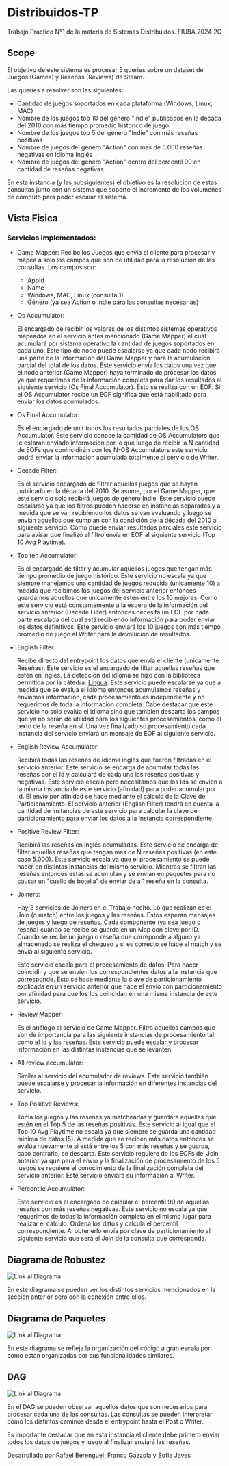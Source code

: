 # Distribuidos-TP
Trabajo Practico N°1 de la materia de Sistemas Distribuidos. FIUBA 2024 2C

## Scope
El objetivo de este sistema es procesar 5 queries sobre un dataset de Juegos (Games) y Reseñas (Reviews) de Steam.

Las queries a resolver son las siguientes:

* Cantidad de juegos soportados en cada plataforma (Windows, Linux, MAC)
* Nombre de los juegos top 10 del género "Indie" publicados en la década del 2010 con más tiempo promedio historico de juego.
* Nombre de los juegos top 5 del género "Indie" con más reseñas positivas
* Nombre de juegos del género "Action" con mas de 5.000 reseñas negativas en idioma Inglés
* Nombre de juegos del género "Action" dentro del percentil 90 en cantidad de reseñas negativas

En esta instancia (y las subsiguientes) el objetivo es la resolucion de estas consultas junto con un sistema que soporte el incremento de los volumenes de cómputo para poder escalar el sistema.

## Vista Fisica

### Servicios implementados:
* Game Mapper:
  Recibe los Juegos que envia el cliente para procesar y mapea a solo los campos que son de utilidad para la resolucion de las consultas. Los campos son:
  * AppId
  * Name
  * Windows, MAC, Linux (consulta 1)
  * Género (ya sea Action o Indie para las consultas necesarias)
 
* Os Accumulator:

  
  El encargado de recibir los valores de los distintos sistemas operativos mapeados en el servicio antes mencionado (Game Mapper) el cual acumulará por sistema operativo la cantidad de juegos soportados en cada uno. Este tipo de nodo puede escalarse ya que cada nodo recibirá una parte de la información del Game Mapper y hará la acumulación parcial del total de los datos.
  Este servicio envía los datos una vez que el nodo anterior (Game Mapper) haya terminado de procesar los datos ya que requerimos de la información completa para dar los resultados al siguiente servicio (Os Final Accumulator). Esto se realiza con un EOF. Si el OS Accumulator recibe un EOF significa que está habilitado para enviar los datos acumulados.

* Os Final Accumulator:

  
  Es el encargado de unir todos los resultados parciales de los OS Accumulator. Este servicio conoce la cantidad de OS Accumulators que le estaran enviado informacion por lo que luego de recibir la N cantidad de EOFs que conincidirán con los N-OS Accumulators este servicio podrá enviar la información acumulada totalmente al servicio de Writer.

* Decade Filter:

  
  Es el servicio encargado de filtrar aquellos juegos que se hayan publicado en la década del 2010. Se asume, por el Game Mapper, que este servicio solo recibirá juegos de género Indie. Este servicio puede escalarse ya que los filtros pueden hacerse en instancias separadas y a medida que se van recibiendo los datos se van evaluando y luego se envían aquellos que cumplan con la condición de la década del 2010 al siguiente servicio. Como puede enviar resultados parciales este servicio para avisar que finalizó el filtro envía en EOF al siguiente servicio (Top 10 Avg Playtime).

* Top ten Accumulator:

  
  Es el encargado de filtar y acumular aquellos juegos que tengan más tiempo promedio de juego histórico. Este servicio no escala ya que siempre manejamos una cantidad de juegos reducida (unicamente 10) a medida que recibimos los juegos del servicio anterior entonces guardamos aquellos que unicamente esten entre los 10 mejores. Como este servicio está constantemente a la espera de la información del servicio anterior (Decade Filter) entonces necesita un EOF por cada parte escalada del cual está recibiendo información para poder enviar los datos definitivos. Este servicio enviará los 10 juegos con más tiempo promedio de juego al Writer para la devolución de resultados.

* English Filter:

  
  Recibe directo del entrypoint los datos que envía el cliente (unicamente Reseñas). Este servicio es el encargado de filtar aquellas reseñas que estén en Inglés.
  La detección del idioma se hizo con la biblioteca permitida por la cátedra: [Lingua](https://github.com/pemistahl/lingua-go). Este servicio puede escalarse ya que a medida que se evalua el idioma entonces acumulamos reseñas y enviamos información, cada procesamiento es independiente y no requerimos de toda la informacíon completa. Cabe destacar que este servicio no solo evalúa el idioma sino que también descarta los campos que ya no serán de utilidad para los siguientes procesamientos, como el texto de la reseña en sí. Una vez finalizado su procesamiento cada instancia del servicio enviará un mensaje de EOF al siguiente servicio.

* English Review Accumulator:

  
  Recibirá todas las reseñas de idioma inglés que fueron filtradas en el servicio anterior. Este servicio se encarga de acumular todas las reseñas por el Id y calculará de cada uno las reseñas positivas y negativas. Este servicio escala pero necesitamos que los Ids se envien a la misma instancia de este servicio (afinidad) para poder acumular por id. El envío por afinidad se hace mediante el cálculo de la Clave de Particionamiento. El servicio anterior (English Filter) tendrá en cuenta la cantidad de instancias de este servicio para calcular la clave de particionamiento para enviar los datos a la instancia correspondiente.

* Positive Review Filter:


  Recibirá las reseñas en inglés acumuladas. Este servicio se encarga de filtar aquellas reseñas que tengan mas de N reseñas positivas (en este caso 5.000). Este servicio escala ya que el procesamiento se puede hacer en distintas instancias del mismo servicio. Mientras se filtran las reseñas entonces estas se acumulan y se envían en paquetes para no causar un "cuello de botella" de enviar de a 1 reseña en la consulta.


* Joiners:

  Hay 3 servicios de Joiners en el Trabajo hecho. Lo que realizan es el Join (o match) entre los juegos y las reseñas. Estos esperan mensajes de juegos y luego de reseñas. Cada componente (ya sea juego o reseña) cuando se recibe se guarda en un Map con clave por ID. Cuando se recibe un juego o reseña que correponde a alguno ya almacenado se realiza el chequeo y si es correcto se hace el match y se envia al siguiente servicio.

  Este servicio escala para el procesamiento de datos. Para hacer coincidir y que se envíen los correspondientes datos a la instancia que corresponde. Esto se hace mediante la clave de particionamiento explicada en un servicio anterior que hace el envio con particionamiento por afinidad para que los Ids coincidan en una misma instancia de este servicio.

* Review Mapper:

  Es el análogo al servicio de Game Mapper. Filtra aquellos campos que son de importancia para las siguiente instancias de procesamiento tal como el Id y las reseñas. Este servicio puede escalar y procesar información en las distintas instancias que se levanten. 


* All review accumulator:

  Similar al servicio del acumulador de reviews. Este servicio también puede escalarse y procesar la información en diferentes instancias del servicio.


* Top Positive Reviews:

  Toma los juegos y las reseñas ya matcheadas y guardará aquellas que estén en el Top 5 de las reseñas positivas. Este servicio al igual que el Top 10 Avg Playtime no escala ya que siempre se guarda una cantidad minima de datos (5). A medida que se reciben más datos entonces se evalúa nuevamente si está entre los 5 con más reseñas y se guarda, caso contrario, se descarta. Este servicio requiere de los EOFs del Join anterior ya que para el envío y la finalización de procesamiento de los 5 juegos se requiere el conocimiento de la finalización completa del servicio anterior. Este servicio enviará su información al Writer.

  
* Percentile Accumulator:

  Este servicio es el encargado de calcular el percentil 90 de aquellas reseñas con más reseñas negativas. Este servicio no escala ya que requerimos de todas la información completa en el mismo lugar para realizar el calculo. Ordena los datos y calcula el percentil correspondiente. Al obtenerlo envía por clave de particionamiento al siguiente servicio que será el Join de la consulta que corresponda. 
  
## Diagrama de Robustez

![Link al Diagrama](https://github.com/RafaB15/Distribuidos-TP/blob/sofiajaves-patch-1/images/Diagrama%20de%20Robustez.png)

En este diagrama se pueden ver los distintos servicios mencionados en la seccion anterior pero con la conexión entre ellos. 

## Diagrama de Paquetes

![Link al Diagrama](https://github.com/RafaB15/Distribuidos-TP/blob/sofiajaves-patch-1/images/Paquetes.png)

En este diagrama se refleja la organización del código a gran escala por como estan organizadas por sus funcionalidades similares.

## DAG

![Link al Diagrama](https://github.com/RafaB15/Distribuidos-TP/blob/sofiajaves-patch-1/images/DAG.png)

En el DAG se pueden observar aquellos datos que son necesarios para procesar cada una de las consultas. Las consultas se pueden interpretar como los distintos caminos desde el entrypoint hasta el Post o Writer.

Es importante destacar que en esta instancia el cliente debe primero enviar todos los datos de juegos y luego al finalizar enviará las reseñas.


Desarrollado por Rafael Berenguel, Franco Gazzola y Sofia Javes
